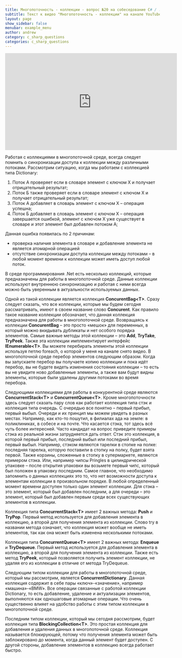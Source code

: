 ```yaml
---
title: Многопоточность - коллекции - вопрос №20 на собеседование C# / .NET
subtitle: Текст к видео "Многопоточность - коллекции" на канале YouTube
layout: page
show_sidebar: false
menubar: example_menu
author: andrew
category: c_sharp_questions
categories: c_sharp_questions
---
```


<center>
<iframe width="560" height="315" src="https://www.youtube.com/embed/fR3Vzs_hUqU"  
frameborder="0" allow="accelerometer; autoplay; 
encrypted-media; gyroscope; picture-in-picture" allowfullscreen></iframe>
</center>

Работая с коллекциями в многопоточной среде, всегда следует помнить о синхронизации доступа к коллекции между различными потоками. Рассмотрим ситуацию, когда мы работаем с 
коллекцией типа Dictionary:

1. Поток А проверяет если в словаре элемент с ключом Х и получает отрицательный результат;
1. Поток Б также проверяет если в словаре элемент с ключом Х и получает отрицательный результат;
1. Поток А добавляет в словарь элемент с ключом Х – операция успешна;
1. Поток Б добавляет в словарь элемент с ключом Х – операция завершается ошибкой, элемент с ключом Х уже существует в словаре и этот элемент был добавлен потоком А;

Данная ошибка появилась по 2 причинам:
 - проверка наличия элемента в словаре и добавление элемента не является атомарной операцией
 - отсутствие синхронизации доступа коллекции между потоками – в любой момент времени к коллекции может иметь доступ любой поток.
 
В среде программирования .Net есть несколько коллекций, которые предназначены для работы в многопоточной среде. Данные коллекции используют внутреннюю синхронизацию и работая 
с ними всегда можно быть уверенным в актуальности используемых данных.

Одной из такой коллекции является коллекция **ConcurentBag&lt;T&gt;**. Сразу следует сказать, что все коллекции, которые мы будем сегодня рассматривать, имеют в своем название слово 
**Concurent**. Как правило такое название коллекции обозначает, что данная коллекция предназначена для работы в многопоточной среде. Возвращаясь к коллекции **ConcurentBag** – это 
просто «мешок» для переменных, в который можно вкидывать дубликаты и нет особого порядка элементов. Самые важные методы этой коллекции – это **Add**, **TryTake**, **TryPeek**. Также 
эта коллекции имплементирует интерфейс **IEnumerable&lt;T&gt;**. Вы можете перебирать элементы этой коллекции используя петлю foreach, о которой у меня на канале снято видео. 
В многопоточной среде перебор элементов следующим образом. Когда вы запускаете перебор вы получаете копию коллекции и пока идёт перебор, вы не будете видеть изменения состояния 
коллекции – то есть вы не увидите ново добавленные элементы, а также вам будут видны элементы, которые были удалены другими потоками во время перебора.

Следующими коллекциями для работы в конкурентной среде являются **ConcurrentStack&lt;T&gt;** и **ConcurrentQueue&lt;T&gt;**.  Кроме многопоточности здесь следует сказать пару слов как работает 
коллекция типа стэк и коллекция типа очередь. С очередью все понятно – первый прибыл, первый выбыл. Очереди и их принцип мы можем увидеть в разных местах. Например, как кто-то 
пошутил, в филиалах ада на земле: в поликлиниках, в собесе и на почте. Что касается стэка, тот здесь всё чуть более интересней. Часто кандидат на вопрос приведите примеры стэка 
из реальной жизни затрудняется дать ответ. Стэк это коллекция, в которой первый прибыл, последний выбыл или последний прибыл, первый выбыл. Например, стэком являются тарелки в 
стопке на полке: последняя тарелка, которую поставили в стопку на полку, будет взята первой. Также корзины, сложенные в стопку в супермаркете, являются примером стэка. Или, 
например чипсы Pringles в цилиндрической упаковке – после открытия упаковки вы возьмете первый чипc, который был положен в упаковку последним. Самое главное, что необходимо 
запомнить о данных коллекциях это то, что нет возможности доступа к элементам коллекции в произвольном порядке. В любой определенный момент времени доступен только один элемент 
коллекции. Для стэка – это элемент, который был добавлен последним, а для очереди – это элемент, который был добавлен первым среди всех существующих элементов в коллекции.

Коллекция типа **ConcurrentStack&lt;T&gt;** имеет 2 важных метода: **Push** и **TryPop**. Первый метод используется для добавления элемента в коллекцию, а второй для получения элемента 
из коллекции. Слово try в названии метода означает, что коллекция может вообще не иметь элементов, так как она может быть изменена несколькими потоками.

Коллекция типа **ConcurrentQueue&lt;T&gt;** имеет 2 важных метода: **Enqueue** и **TryDequeue**. Первый метод используется для добавления элемента в коллекцию, а второй для получения 
элемента из коллекции. Также есть метод **TryPeek**, который позволяется получить элемент коллекции, не удаляя его из коллекции в отличие от метода TryDequeue.

Следующим типом коллекции для работы в многопоточной среде, который мы рассмотрим, является **ConcurrentDictionary**. Данная коллекция содержит в себе пары «ключ»-«значение», 
например «машина»-«BMW». Все операции связанные с работой коллекции Dictionary, то есть добавление, удаление и актуализации элементов, выполняются как одношаговые атомарные операции. Что 
очень существенно влияет на удобство работы с этим типом коллекции в многопоточной среде. 

Последним типом коллекции, который мы сегодня рассмотрим, будет коллекция типа **BlockingCollection&lt;T&gt;**.  Это простая коллекция для добавления и удаления данных в многопоточной 
среде. Коллекция называется блокирующей, потому что получения элемента может быть заблокировано до момента, когда данный элемент будет доступен. С другой стороны, добавление 
элементов в коллекцию всегда работает быстро.
